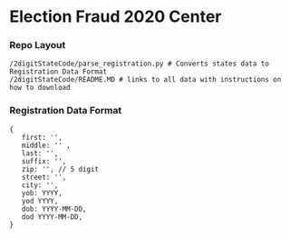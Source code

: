 # Election Fraud 2020 Center


### Repo Layout

```
/2digitStateCode/parse_registration.py # Converts states data to Registration Data Format
/2digitStateCode/README.MD # links to all data with instructions on how to download
```


### Registration Data Format

```
{
   first: '',
   middle: '' ,
   last: '',
   suffix: '',
   zip: '', // 5 digit 
   street: '',
   city: '',
   yob: YYYY,
   yod YYYY,
   dob: YYYY-MM-DD,
   dod YYYY-MM-DD,
}
```
